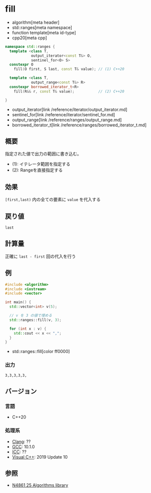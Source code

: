 # fill
* algorithm[meta header]
* std::ranges[meta namespace]
* function template[meta id-type]
* cpp20[meta cpp]

```cpp
namespace std::ranges {
  template <class T,
            output_iterator<const T&> O,
            sentinel_for<O> S>
  constexpr O
    fill(O first, S last, const T& value); // (1) C++20

  template <class T,
            output_range<const T&> R>
  constexpr borrowed_iterator_t<R>
    fill(R&& r, const T& value);           // (2) C++20

}
```
* output_iterator[link /reference/iterator/output_iterator.md]
* sentinel_for[link /reference/iterator/sentinel_for.md]
* output_range[link /reference/ranges/output_range.md]
* borrowed_iterator_t[link /reference/ranges/borrowed_iterator_t.md]

## 概要
指定された値で出力の範囲に書き込む。

- (1): イテレータ範囲を指定する
- (2): Rangeを直接指定する


## 効果
`[first,last)` 内の全ての要素に `value` を代入する


## 戻り値
`last`


## 計算量
正確に `last - first` 回の代入を行う


## 例
```cpp example
#include <algorithm>
#include <iostream>
#include <vector>

int main() {
  std::vector<int> v(5);

  // v を 3 の値で埋める
  std::ranges::fill(v, 3);

  for (int x : v) {
    std::cout << x << ",";
  }
}
```
* std::ranges::fill[color ff0000]

### 出力
```
3,3,3,3,3,
```

## バージョン
### 言語
- C++20

### 処理系
- [Clang](/implementation.md#clang): ??
- [GCC](/implementation.md#gcc): 10.1.0
- [ICC](/implementation.md#icc): ??
- [Visual C++](/implementation.md#visual_cpp): 2019 Update 10

## 参照
- [N4861 25 Algorithms library](https://timsong-cpp.github.io/cppwp/n4861/algorithms)
